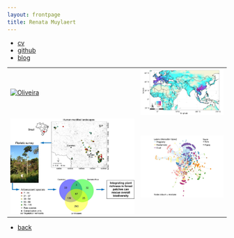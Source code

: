 ```yaml
---
layout: frontpage
title: Renata Muylaert
---
```


<div class="navbar">
  <div class="navbar-inner">
      <ul class="nav">
          <li><a href="{{ BASE_PATH }}/Muylaert_CV_2023.pdf">cv</a></li>
          <li><a href="https://github.com/renatamuy">github</a></li>
          <li><a href="https://marcoarmello.wordpress.com/">blog</a></li>
      </ul>
  </div>
</div>


<table class="wide">
<tr>
  <td class="left">
    <a href="publpics/mbmixups_fig1.html">
        <img src="publpics/cerrado_interactions.png" alt="Oliveira" title="Fig"/>
    </a>
  </td>
  <td class="right">
    <a href="publpics/iplotCorr.html">
        <img src="publpics/hosts.png" alt="Muylaert et al. (2022)" title="Muylaert et al. (2022)"/>
    </a>
  </td>
</tr>
<tr>
  <td class="left">
    <a href="publpics/isletc6_fig4.html">
        <img src="publpics/integrating.png" alt="Farah et al." title="Farah et al."/>
    </a>
  </td>
  <td class="right">
    <a href="publpics/tian2016_fig4.html">
        <img src="publpics/multilayer.png" alt="Mello et al. (2019)" title="Mello et al. (2019)"/>
    </a>
  </td>
</tr>
</table>

<div class="navbar">
  <div class="navbar-inner">
      <ul class="nav">
          <li><a href="index.html">back</a></li>
      </ul>
  </div>
</div>
